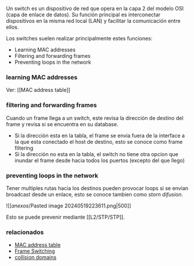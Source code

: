 Un switch es un dispositivo de red que opera en la capa 2 del modelo OSI (capa de enlace de datos). Su función principal es interconectar dispositivos en la misma red local (LAN) y facilitar la comunicación entre ellos.

Los switches suelen realizar principalmente estes funciones:
- Learning MAC addresses 
- Filtering and forwarding frames 
- Preventing loops in the network

### learning MAC addresses 
Ver: [[MAC address table]] 
### filtering and forwarding frames 
Cuando un frame llega a un switch, este revisa la dirección de destino del frame y revisa si se encuentra en su database. 
- Si la dirección esta en la tabla, el frame se envia fuera de la interface a la que esta conectado el host de destino, esto se conoce como frame filtering 
- Si la dirección no esta en la tabla, el switch no tiene otra opcion que inundar el frame desde hacia todos los puertos (excepto del que llego)
### preventing loops in the network
Tener multiples rutas hacia los destinos pueden provocar loops si se envian broadcast desde un enlace, esto se conoce tambien como _storn difusion_.

![[_anexos_/Pasted image 20240519223611.png|500]]

Esto se puede prevenir mediante [[L2/STP/STP]]. 

### relacionados
- [MAC address table](MAC%20address%20table.md)
- [Frame Switching](Frame%20Switching.md)
- [collision domains](collision%20domains.md)
